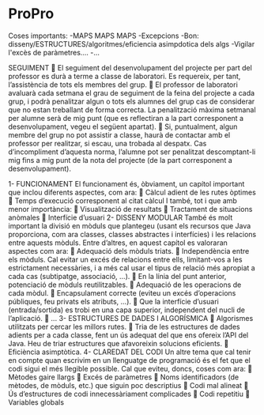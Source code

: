 # ProPro

Coses importants:
-MAPS MAPS MAPS 
-Excepcions
-Bon: disseny/ESTRUCTURES/algoritmes/eficiencia asimpdotica dels algs
-Vigilar l'excès de paràmetres....
-...

SEGUIMENT
 El seguiment del desenvolupament del projecte per part del professor es durà a terme a classe de
laboratori. Es requereix, per tant, l’assistència de tots els membres del grup.
 El professor de laboratori avaluarà cada setmana el grau de seguiment de la feina del projecte a cada
grup, i podrà penalitzar algun o tots els alumnes del grup cas de considerar que no estan treballant de
forma correcta. La penalització màxima setmanal per alumne serà de mig punt (que es reflectiran a la
part corresponent a desenvolupament, vegeu el següent apartat).
 Si, puntualment, algun membre del grup no pot assistir a classe, haurà de contactar amb el professor
per realitzar, si escau, una trobada al despatx. Cas d’incompliment d’aquesta norma, l’alumne pot ser
penalitzat descomptant-li mig fins a mig punt de la nota del projecte (de la part corresponent a
desenvolupament).

1- FUNCIONAMENT
El funcionament és, òbviament, un capítol important que inclou diferents aspectes, com ara:
 Càlcul adient de les rutes òptimes
 Temps d’execució corresponent al citat càlcul
I també, tot i que amb menor importància:
 Visualització de resultats
 Tractament de situacions anòmales
 Interfície d’usuari
2- DISSENY MODULAR
També és molt important la divisió en mòduls que plantegeu (usant els recursos que Java proporciona, com
ara classes, classes abstractes i interfícies) i les relacions entre aquests mòduls. Entre d’altres, en aquest
capítol es valoraran aspectes com ara:
 Adequació dels mòduls triats.
 Independència entre els mòduls. Cal evitar un excés de relacions entre ells, limitant-vos a les
estrictament necessàries, i a més cal usar el tipus de relació més apropiat a cada cas (subtipatge,
associació, ...).
 En la línia del punt anterior, potenciació de mòduls reutilitzables.
 Adequació de les operacions de cada mòdul.
 Encapsulament correcte (eviteu un excés d’operacions públiques, feu privats els atributs, ...).
 Que la interfície d’usuari (entrada/sortida) es trobi en una capa superior, independent del nucli de
l’aplicació.
 ...
3- ESTRUCTURES DE DADES I ALGORÍSMICA
 Algorismes utilitzats per cercar les millors rutes.
 Tria de les estructures de dades adients per a cada classe, fent un ús adequat del que ens ofereix
l’API del Java. Heu de triar estructures que afavoreixin solucions eficients.
 Eficiència asimptòtica.
4- CLAREDAT DEL CODI
Un altre tema que cal tenir en compte quan escrivim en un llenguatge de programació és el fet que el codi
sigui el més llegible possible. Cal que eviteu, doncs, coses com ara:
 Mètodes gaire llargs
 Excés de paràmetres
 Noms identificadors (de mètodes, de mòduls, etc.) que siguin poc descriptius
 Codi mal alineat
 Ús d’estructures de codi innecessàriament complicades
 Codi repetitiu
 Variables globals
